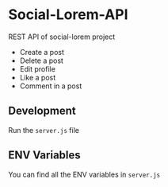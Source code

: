 # Social-Lorem-API

REST API of social-lorem project

- Create a post
- Delete a post
- Edit profile
- Like a post
- Comment in a post

## Development

Run the `server.js` file 

## ENV Variables

You can find all the ENV variables in `server.js`

